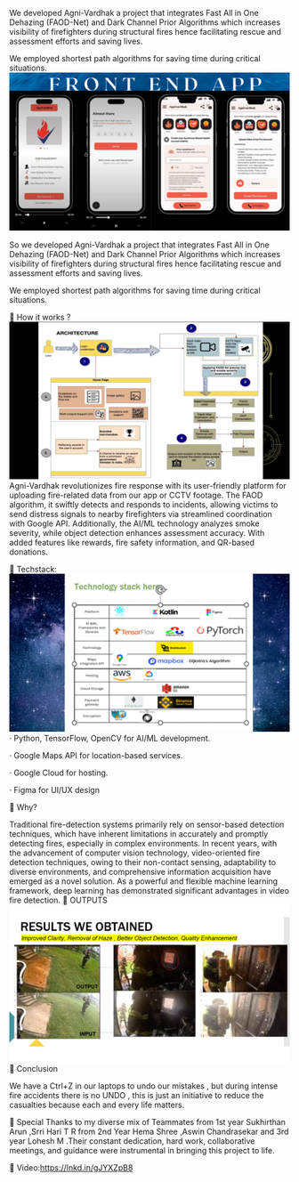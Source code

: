 We developed Agni-Vardhak a project that integrates Fast All in One Dehazing (FAOD-Net) and Dark Channel Prior Algorithms which increases visibility of firefighters during structural fires hence facilitating rescue and assessment efforts and saving lives.

We employed shortest path algorithms for saving time during critical situations.
![logo](https://github.com/ipsita-kar/Agni-Vardhak-AI-ML-Fire-detection-and-evacuation/blob/main/Blue%20Simple%20Keep%20Calm%20Desktop%20Wallpaper.png)

So we developed Agni-Vardhak a project that integrates Fast All in One Dehazing (FAOD-Net) and Dark Channel Prior Algorithms which increases visibility of firefighters during structural fires hence facilitating rescue and assessment efforts and saving lives.

We employed shortest path algorithms for saving time during critical situations.

📌 How it works ?
![logo](https://github.com/ipsita-kar/Agni-Vardhak-AI-ML-Fire-detection-and-evacuation/blob/main/Blue%20Simple%20Keep%20Calm%20Desktop%20Wallpaper%20(2).png)
Agni-Vardhak revolutionizes fire response with its user-friendly platform for uploading fire-related data from our app or CCTV footage. The FAOD algorithm, it swiftly detects and responds to incidents, allowing victims to send distress signals to nearby firefighters via streamlined coordination with Google API. Additionally, the AI/ML technology analyzes smoke severity, while object detection enhances assessment accuracy. With added features like rewards, fire safety information, and QR-based donations.

📌 Techstack:
![logo](https://github.com/ipsita-kar/Agni-Vardhak-AI-ML-Fire-detection-and-evacuation/blob/main/Blue%20Simple%20Keep%20Calm%20Desktop%20Wallpaper%20(1).png)
· Python, TensorFlow, OpenCV for AI/ML development.

· Google Maps API for location-based services.

· Google Cloud for hosting.

· Figma for UI/UX design

📌 Why?

Traditional fire-detection systems primarily rely on sensor-based detection techniques, which have inherent limitations in accurately and promptly detecting fires, especially in complex environments. In recent years, with the advancement of computer vision technology, video-oriented fire detection techniques, owing to their non-contact sensing, adaptability to diverse environments, and comprehensive information acquisition have emerged as a novel solution. As a powerful and flexible machine learning framework, deep learning has demonstrated significant advantages in video fire detection.
📌 OUTPUTS
![logo](https://github.com/ipsita-kar/Agni-Vardhak-AI-ML-Fire-detection-and-evacuation/blob/main/Blue%20Simple%20Keep%20Calm%20Desktop%20Wallpaper%20(3).png)
📌 Conclusion


We have a Ctrl+Z in our laptops to undo our mistakes , but during intense fire accidents there is no UNDO , this is just an initiative to reduce the casualties because each and every life matters.

📌 Special Thanks to my diverse mix of Teammates from 1st year Sukhirthan Arun ,Srri Hari T R from 2nd Year Hema Shree ,Aswin Chandrasekar and 3rd year Lohesh M .Their constant dedication, hard work, collaborative meetings, and guidance were instrumental in bringing this project to life.

📌 Video:https://lnkd.in/gJYXZpB8

